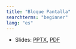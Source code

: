 ```yaml
---
title: "Bloque Pantalla"
searchterms: "beginner"
lang: "es"
---
```

 <ul>
 <li class="ng-binding">Slides:
 <a href="translations/es/beginner/Display.pptx">PPTX</a>,
 <a href="translations/es/beginner/Display.pdf">PDF</a>
 </li>
 </ul>
